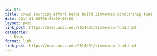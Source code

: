 ```yaml
---
id: 875
title: Crowd sourcing effort helps build Zimmerman Scholarship fund
date: 2014-01-08T00:00:00+00:00
layout: post
link_post: https://news.ucsc.edu/2014/01/zimmerman-fund.html
categories:
  - News
format: link
link_post: https://news.ucsc.edu/2014/01/zimmerman-fund.html
---
```

